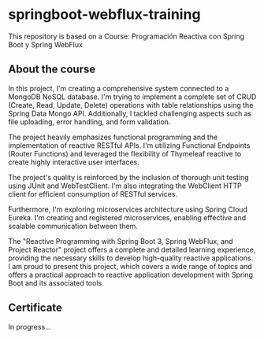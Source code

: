 # springboot-webflux-training
This repository is based on a Course: Programación Reactiva con Spring Boot y Spring WebFlux

## About the course
In this project, I'm creating a comprehensive system connected to a MongoDB NoSQL database. I'm trying to implement a complete set of CRUD (Create, Read, Update, Delete) operations with table relationships using the Spring Data Mongo API. Additionally, I tackled challenging aspects such as file uploading, error handling, and form validation.

The project heavily emphasizes functional programming and the implementation of reactive RESTful APIs. I'm utilizing Functional Endpoints (Router Functions) and leveraged the flexibility of Thymeleaf reactive to create highly interactive user interfaces.

The project's quality is reinforced by the inclusion of thorough unit testing using JUnit and WebTestClient. I'm also integrating the WebClient HTTP client for efficient consumption of RESTful services.

Furthermore, I'm exploring microservices architecture using Spring Cloud Eureka. I'm creating and registered microservices, enabling effective and scalable communication between them.

The "Reactive Programming with Spring Boot 3, Spring WebFlux, and Project Reactor" project offers a complete and detailed learning experience, providing the necessary skills to develop high-quality reactive applications. I am proud to present this project, which covers a wide range of topics and offers a practical approach to reactive application development with Spring Boot and its associated tools.

## Certificate
In progress...
